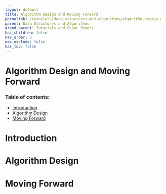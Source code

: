 ```yaml
---
layout: default
title: Algorithm Design and Moving Forward
permalink: /tutorials/data-structures-and-algorithms/algorithm-design-and-moving-forward/
parent: Data Structures and Algorithms
grand_parent: Tutorials and Cheat Sheets
has_children: false
nav_order: 5
nav_exclude: false
has_toc: false
---
```


<h1>Algorithm Design and Moving Forward</h1>

### Table of contents:

- [Introduction](#introduction)
- [Algorithm Design](#algorithm-design)
- [Moving Forward](#moving-forward)

# Introduction



# Algorithm Design

# Moving Forward